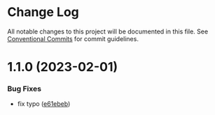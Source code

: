# Change Log

All notable changes to this project will be documented in this file.
See [Conventional Commits](https://conventionalcommits.org) for commit guidelines.

# 1.1.0 (2023-02-01)


### Bug Fixes

* fix typo ([e61ebeb](https://github.com/stepancar/httpless/commit/e61ebeb55c22f6790e516fb1c0345139fec92548))
